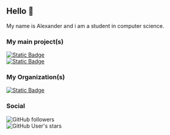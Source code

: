 ## Hello :wave:
My name is Alexander and i am a student in computer science. 

### My main project(s)
[![Static Badge](https://img.shields.io/badge/Librairy_to_make_2d_game_%E2%87%BE%0A-Bbop_Library-green?style=for-the-badge&logo=c%2B%2B&color=rgb(255%2C0%2C127))](https://github.com/Alexander7474/Bbop-Library)<br>
[![Static Badge](https://img.shields.io/badge/2d_game_%E2%87%BE%0A-Deos_Fuge-green?style=for-the-badge&logo=nintendo-3ds&color=rgb(255%2C255%2C0))](https://github.com/Bbop-Team/Deos-Fuge)

### My Organization(s)
[![Static Badge](https://img.shields.io/badge/Students_group_%E2%87%BE%0A-Bbop_Team-no?style=for-the-badge&logo=codecademy&color=rgb(0%2C255%2C255))](https://github.com/Bbop-Team)

### Social
![GitHub followers](https://img.shields.io/github/followers/Alexander7474?style=social) <br>
![GitHub User's stars](https://img.shields.io/github/stars/Alexander7474)
